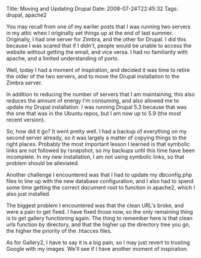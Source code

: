 Title: Moving and Updating Drupal
Date: 2008-07-24T22:45:32
Tags: drupal, apache2


You may recall from one of my earlier posts that I was running two servers in my attic when I originally set things up at the end of last summer. Originally, I had one server for Zimbra, and the other for Drupal. I did this because I was scared that if I didn't, people would be unable to access the website without getting the email, and vice versa. I had no familiarity with apache, and a limited understanding of ports. 

Well, today I had a moment of inspiration, and decided it was time to retire the older of the two servers, and to move the Drupal installation to the Zimbra server.

In addition to reducing the number of servers that I am maintaining, this also reduces the amount of energy I'm consuming, and also allowed me to update my Drupal installation. I was running Drupal 5.3 because that was the one that was in the Ubuntu repos, but I am now up to 5.9 (the most recent version).

So, how did it go? It went pretty well. I had a backup of everything on my second server already, so it was largely a matter of copying things to the right places. Probably the most important lesson I learned is that symbolic links are not followed by rsnapshot, so my backups until this time have been incomplete. In my new installation, I am not using symbolic links, so that problem should be alleviated.

Another challenge I encountered was that I had to update my dbconfig.php files to line up with the new database configuration, and I also had to spend some time getting the correct document root to function in apache2, which I also just installed.

The biggest problem I encountered was that the clean URL's broke, and were a pain to get fixed. I have fixed those now, so the only remaining thing is to get gallery functioning again. The thing to remember here is that clean urls function by directory, and that the higher up the directory tree you go, the higher the priority of the .htacces files.

As for Gallery2, I have to say it is a big pain, so I may just revert to trusting Google with my images. We'll see if I have another moment of inspiration.<!--break-->